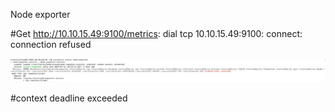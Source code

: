Node exporter 

#Get http://10.10.15.49:9100/metrics: dial tcp 10.10.15.49:9100: connect: connection refused

![title](../.local/static/2019/3/3/1555494154856.1555494154980.png)

#context deadline exceeded

